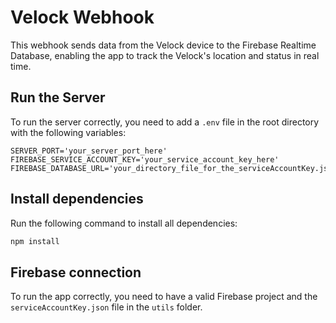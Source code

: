 # Velock Webhook

This webhook sends data from the Velock device to the Firebase Realtime Database, enabling the app to track the Velock's location and status in real time.

## Run the Server

To run the server correctly, you need to add a `.env` file in the root directory with the following variables:

```
SERVER_PORT='your_server_port_here'
FIREBASE_SERVICE_ACCOUNT_KEY='your_service_account_key_here'
FIREBASE_DATABASE_URL='your_directory_file_for_the_serviceAccountKey.json'
```

## Install dependencies 

Run the following command to install all dependencies:

```sh
npm install
```

## Firebase connection

To run the app correctly, you need to have a valid Firebase project and the `serviceAccountKey.json` file in the `utils` folder.